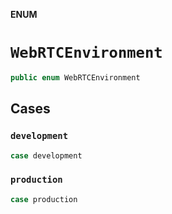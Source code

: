 **ENUM**

# `WebRTCEnvironment`

```swift
public enum WebRTCEnvironment
```

## Cases
### `development`

```swift
case development
```

### `production`

```swift
case production
```
